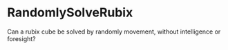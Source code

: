 # RandomlySolveRubix
Can a rubix cube be solved by randomly movement, without intelligence or foresight? 
